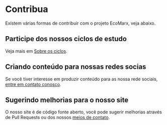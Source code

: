 # Contribua

Existem várias formas de contribuir com o projeto EcoMarx, veja abaixo.

## Participe dos nossos ciclos de estudo

Veja mais em [Sobre os ciclos](./ciclos.md).

## Criando conteúdo para nossas redes socias

Se você tiver interesse em produzir conteúdo para as nossa rede sociais, [entre em contato conosco](./SUPPORT.md).

## Sugerindo melhorias para o nosso site

O nosso site é de código fonte aberto, você pode sugerir melhorias através de Pull Requests ou dos nossos [meios de contato](./SUPPORT.md).